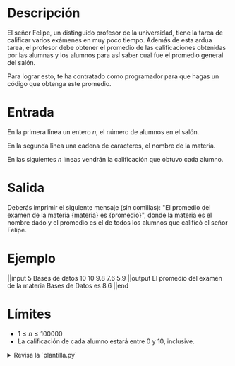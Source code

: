 # Descripción

El señor Felipe, un distinguido profesor de la universidad, tiene la tarea de calificar varios exámenes en muy poco tiempo. Además de esta ardua tarea, el profesor debe obtener el promedio de las calificaciones obtenidas por las alumnas y los alumnos para así saber cual fue el promedio general del salón. 

Para lograr esto, te ha contratado como programador para que hagas un código que obtenga este promedio.

# Entrada

En la primera línea un entero $n$, el número de alumnos en el salón.

En la segunda línea una cadena de caracteres, el nombre de la materia.

En las siguientes $n$ líneas vendrán la calificación que obtuvo cada alumno.

# Salida

Deberás imprimir el siguiente mensaje (sin comillas): "El promedio del examen de la materia {materia} es {promedio}", donde la materia es el nombre dado y el promedio es el de todos los alumnos que calificó el señor Felipe.

# Ejemplo

||input
5
Bases de datos
10
10
9.8
7.6
5.9
||output
El promedio del examen de la materia Bases de Datos es 8.6
||end

# Límites

- $1 \leq n \leq 100000$
- La calificación de cada alumno estará entre 0 y 10, inclusive.

<details><summary>Revisa la `plantilla.py`</summary>

{{plantilla.py}}

</details>